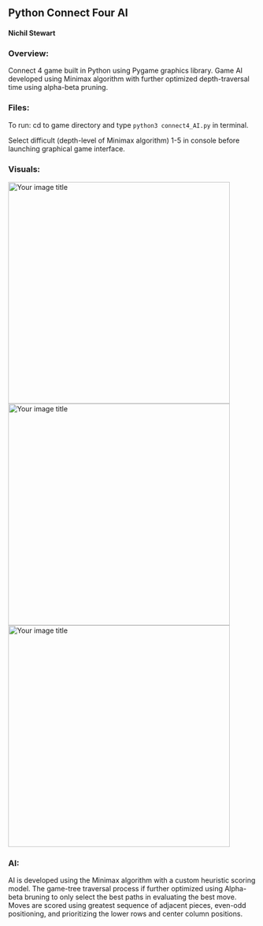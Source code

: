## Python Connect Four AI 
#### Nichil Stewart

### Overview:
Connect 4 game built in Python using Pygame graphics library. Game AI developed using 
Minimax algorithm with further optimized depth-traversal time using alpha-beta pruning. 

### Files:
To run: cd to game directory and type `python3 connect4_AI.py` in terminal.

Select difficult (depth-level of Minimax algorithm) 1-5 in console before launching 
graphical game interface. 

### Visuals:
<img src="https://raw.githubusercontent.com/nichilstewart/connect4-game-ai/main/imgs/ui.png" alt="Your image title" width="450"/>

<img src="https://raw.githubusercontent.com/nichilstewart/connect4-game-ai/main/imgs/game1.png" alt="Your image title" width="450"/>

<img src="https://raw.githubusercontent.com/nichilstewart/connect4-game-ai/main/imgs/game2.png" alt="Your image title" width="450"/>
 
### AI:
AI is developed using the Minimax algorithm with a custom heuristic scoring model. 
The game-tree traversal process if further optimized using Alpha-beta bruning to 
only select the best paths in evaluating the best move. Moves are scored using 
greatest sequence of adjacent pieces, even-odd positioning, and prioritizing the 
lower rows and center column positions.


